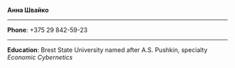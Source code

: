 **Анна Швайко**
__________________________
**Phone**: +375 29 842-59-23
___________________________________
**Education**: Brest State University named after A.S. Pushkin, specialty *Economic Cybernetics*